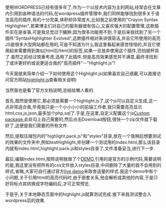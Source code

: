 使用WORDPRESS已经有很多年了,作为一个以技术内容为主的网站,经常会在文章内引用到各种语法的代码,在wordpress插件管理中,我们同样能够找到很多关于语法高亮的插件,有的十分完美,体积却异常庞大,比如我之前使用的"Crayon Syntax Highlighter",若果博主们对自己的服务器很有信心,又喜欢强大的配置管理,这款插件实在是省事,可是我总觉过于臃肿,因为很多功能用不到,于是后来我找到了另一个插件"SyntaxHighlighter Evolved",这款插件相对来讲很简洁,并且它所使用的高亮JS是很多大型网站都在用的,可是不知道为什么我这里看起来感觉怪怪的,并且它使用起来需要用到类似[html][/html]的标签,如果一旦放弃使用这个插件,恐怕就杯具了.虽然之前经过慎重考虑,选用了此插件,但是高亮效果感觉并不满意,最终寻找到了或许更好的或说更适合我的"高亮插件"--"Highlight.js"!

今天我就来简单介绍一下如何使用这个Highlight.js(如果喜欢自己琢磨,可以直接访问官方网站[highlight.js](http://highlightjs.org/)查看相关说明)

当然我也是看了官方文档说明,总结给懒人看的.

首先,既然是使用它,那必须是需要一个highlight.js了,这个js可以自定义生成,这一点非常适合我,毕竟我只是一个小小小小的前端工作者,我只需要高亮显示html,css,js,json,最多加个php,sql了.于是,在这里,自定义配置这个js[Custom package](http://highlightjs.org/download/),此处勾上自己需要的,然后点击Download按钮,很快一个zip文件就下载好了,这便是我们需要的所有文件.

然后,提取压缩包内的"highlight.pack.js"和"styles"目录,放在一个我稍后想要测试的效果的文件夹中,例如testHighlight,并创建一个测试用的index.html,那么该目录内就有index.html,highlight.pack.js和styles目录了,文件准备妥当,进行下一步.

最后,编辑index.html,按照说明我做了个[DEMO](),引用的是官方的示例代码,需要说明的是,我这里没有把所有的css文件放入styles目录,中间删除了大量的我不会用到的样式,省略,大家可自行通过官方[live demo](http://highlightjs.org/static/test.html)来取舍适量的样式.我这个demo中有个小问题,关于引用html的高亮代码时,由于嵌套关系,他会解析成其他的内容,于是只好将标点其转换成字符编码后,才可正常预览.

于是乎,关于本地静态页面中的highlight.js就算测试完成.接下来我测试整合入wordpress后的效果.
